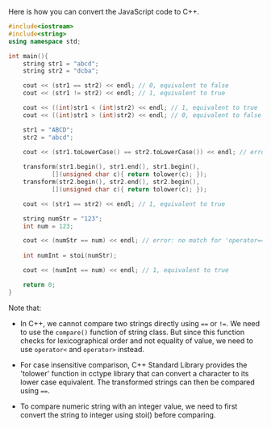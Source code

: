 Here is how you can convert the JavaScript code to C++.

```c++
#include<iostream>
#include<string>
using namespace std;

int main(){
    string str1 = "abcd";
    string str2 = "dcba";

    cout << (str1 == str2) << endl; // 0, equivalent to false
    cout << (str1 != str2) << endl; // 1, equivalent to true

    cout << ((int)str1 < (int)str2) << endl; // 1, equivalent to true
    cout << ((int)str1 > (int)str2) << endl; // 0, equivalent to false

    str1 = "ABCD";
    str2 = "abcd";

    cout << (str1.toLowerCase() == str2.toLowerCase()) << endl; // error: 'class std::string' has no member named 'toLowerCase'
    
    transform(str1.begin(), str1.end(), str1.begin(),
            [](unsigned char c){ return tolower(c); });
    transform(str2.begin(), str2.end(), str2.begin(),
            [](unsigned char c){ return tolower(c); });

    cout << (str1 == str2) << endl; // 1, equivalent to true

    string numStr = "123";
    int num = 123;

    cout << (numStr == num) << endl; // error: no match for 'operator==' in 'numStr == num'
    
    int numInt = stoi(numStr); 

    cout << (numInt == num) << endl; // 1, equivalent to true

    return 0;
}
```
Note that:

- In C++, we cannot compare two strings directly using `==` or `!=`. We need to use the `compare()` function of string class. But since this function checks for lexicographical order and not equality of value, we need to use `operator<` and `operator>` instead.

- For case insensitive comparison, C++ Standard Library provides the 'tolower' function in cctype library that can convert a character to its lower case equivalent. The transformed strings can then be compared using `==`.

- To compare numeric string with an integer value, we need to first convert the string to integer using stoi() before comparing.
